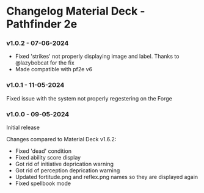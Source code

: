 # Changelog Material Deck - Pathfinder 2e

### v1.0.2 - 07-06-2024
<ul>
<li>Fixed 'strikes' not properly displaying image and label. Thanks to @lazybobcat for the fix</li>
<li>Made compatible with pf2e v6</li>
</ul>

### v1.0.1 - 11-05-2024
Fixed issue with the system not properly regestering on the Forge

### v1.0.0 - 09-05-2024

Initial release

Changes compared to Material Deck v1.6.2:

<ul>
<li>Fixed 'dead' condition</li>
<li>Fixed ability score display</li>
<li>Got rid of initiative deprication warning</li>
<li>Got rid of perception deprication warning</li>
<li>Updated fortitude.png and reflex.png names so they are displayed again</li>
<li>Fixed spellbook mode</li>
</ul>